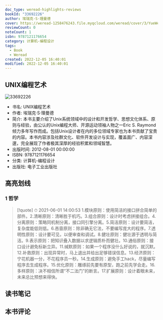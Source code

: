 ```yaml
---
doc_type: weread-highlights-reviews
bookId: "33692226"
author: 埃瑞克·S·理曼德
cover: https://weread-1258476243.file.myqcloud.com/weread/cover/3/YueWen_33692226/t7_YueWen_33692226.jpg
reviewCount: 0
noteCount: 1
isbn: 9787121176654
category: 计算机-编程设计
tags:
  - Book
  - Weread
created: 2022-12-05 16:40:01
modified: 2022-12-05 16:40:01
---
```


## UNIX编程艺术

![33692226](https://weread-1258476243.file.myqcloud.com/weread/cover/3/YueWen_33692226/t7_YueWen_33692226.jpg)
- 书名: UNIX编程艺术
- 作者: 埃瑞克·S·理曼德
- 简介: 本书主要介绍了Unix系统领域中的设计和开发哲学、思想文化体系、原则与经验，由公认的Unix编程大师、开源运动领袖人物之一Eric S. Raymond倾力多年写作而成。包括Unix设计者在内的多位领域专家也为本书贡献了宝贵的内容。本书内容涉及社群文化、软件开发设计与实现，覆盖面广、内容深邃，完全展现了作者极其深厚的经验积累和领域智慧。
- 出版时间: 2012-08-01 00:00:00
- ISBN: 9787121176654
- 分类: 计算机-编程设计
- 出版社: 电子工业出版社

## 高亮划线

### 1 哲学


> [!quote] ⏱ 2021-06-01 14:00:53
> 1.模块原则：使用简洁的接口拼合简单的部件。2.清晰原则：清晰胜于机巧。3.组合原则：设计时考虑拼接组合。4.分离原则：策略同机制分离，接口同引擎分离。5.简洁原则：设计要简洁，复杂度能低则低。6.吝啬原则：除非确无它法，不要编写庞大的程序。7.透明性原则：设计要可见，以便审查和调试。8.健壮原则：健壮源于透明与简洁。9.表示原则：把知识叠入数据以求逻辑质朴而健壮。10.通俗原则：接口设计避免标新立异。11.缄默原则：如果一个程序没什么好说的，就沉默。12.补救原则：出现异常时，马上退出并给出足够错误信息。13.经济原则：宁花机器一分，不花程序员一秒。14.生成原则：避免手工hack，尽量编写程序去生成程序。15.优化原则：雕琢前先要有原型，跑之前先学会走。16.多样原则：决不相信所谓“不二法门”的断言。17.扩展原则：设计着眼未来，未来总比预想来得快。
 



## 读书笔记


## 本书评论

